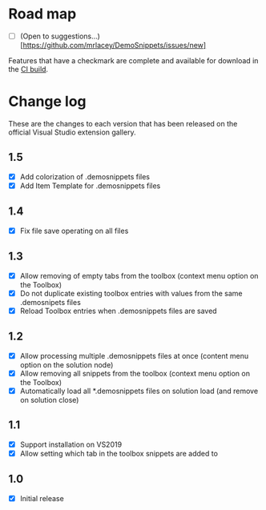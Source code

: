 # Road map

- [ ] (Open to suggestions...)[https://github.com/mrlacey/DemoSnippets/issues/new]

Features that have a checkmark are complete and available for
download in the
[CI build](http://vsixgallery.com/extension/DemoSnippets.e2d68c23-8599-40e8-b402-a57060bf3d29/).

# Change log

These are the changes to each version that has been released
on the official Visual Studio extension gallery.

## 1.5

- [X] Add colorization of .demosnippets files
- [x] Add Item Template for .demosnippets files

## 1.4

- [x] Fix file save operating on all files

## 1.3

- [x] Allow removing of empty tabs from the toolbox (context menu option on the Toolbox)
- [x] Do not duplicate existing toolbox entries with values from the same .demosnipets files
- [x] Reload Toolbox entries when .demosnippets files are saved

## 1.2

- [x] Allow processing multiple .demosnippets files at once (content menu option on the solution node)
- [x] Allow removing all snippets from the toolbox (context menu option on the Toolbox)
- [X] Automatically load all *.demosnippets files on solution load (and remove on solution close)

## 1.1

- [x] Support installation on VS2019
- [x] Allow setting which tab in the toolbox snippets are added to

## 1.0

- [x] Initial release
